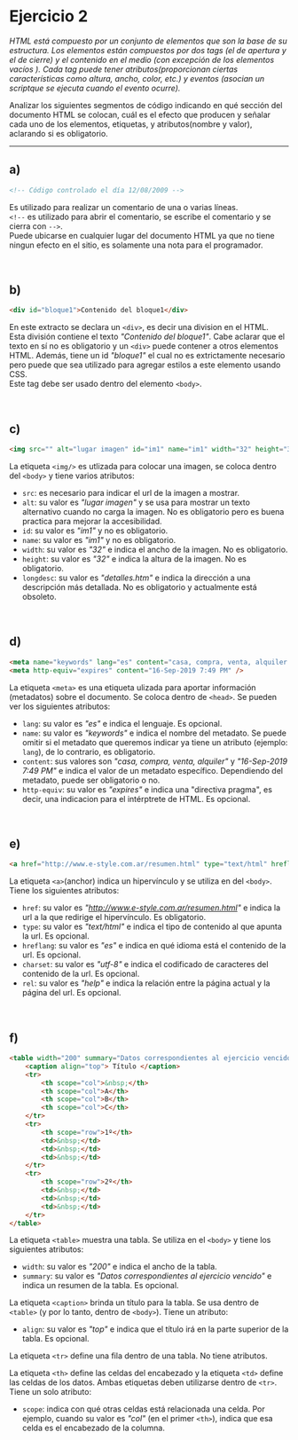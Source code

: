 # Ejercicio 2

*HTML está compuesto por un conjunto de elementos que son la base de su estructura. Los elementos están compuestos por dos tags (el de apertura y el de cierre) y el contenido en el medio (con excepción de los elementos vacíos ). Cada tag puede tener atributos(proporcionan ciertas características como altura, ancho, color, etc.) y eventos (asocian un scriptque se ejecuta cuando el evento ocurre).*
 
Analizar los siguientes segmentos de código indicando en qué sección del documento HTML se colocan, cuál es el efecto que producen y señalar cada uno de los elementos, etiquetas, y atributos(nombre y valor), aclarando si es obligatorio.

---

## a)
```html
<!-- Código controlado el día 12/08/2009 -->
```
Es utilizado para realizar un comentario de una o varias líneas. <br>
`<!--` es utilizado para abrir el comentario, se escribe el comentario y se cierra con `-->`. <br>
Puede ubicarse en cualquier lugar del documento HTML ya que no tiene ningun efecto en el sitio, es solamente una nota para el programador. 

<br>

## b) 
```html
<div id="bloque1">Contenido del bloque1</div>
```
En este extracto se declara un `<div>`, es decir una division en el HTML. <br>
Esta división contiene el texto *"Contenido del bloque1"*. Cabe aclarar que el texto en sí no es obligatorio y un `<div>` puede contener a otros elementos HTML. Además, tiene un id *"bloque1"* el cual no es extrictamente necesario pero puede que sea utilizado para agregar estilos a este elemento usando CSS. <br>
Este tag debe ser usado dentro del elemento `<body>`.

<br>

## c)
```html
<img src="" alt="lugar imagen" id="im1" name="im1" width="32" height="32"longdesc="detalles.htm" />
```
La etiqueta `<img/>` es utlizada para colocar una imagen, se coloca dentro del `<body>` y tiene varios atributos:
- `src`: es necesario para indicar el url de la imagen a mostrar.
- `alt`: su valor es *"lugar imagen"* y se usa para mostrar un texto alternativo cuando no carga la imagen. No es obligatorio pero es buena practica para mejorar la accesibilidad.
- `id`: su valor es *"im1"* y no es obligatorio.
- `name`: su valor es *"im1"* y no es obligatorio.
- `width`: su valor es *"32"* e indica el ancho de la imagen. No es obligatorio.
- `height`: su valor es *"32"* e indica la altura de la imagen. No es obligatorio.
- `longdesc`: su valor es *"detalles.htm"* e indica la dirección a una descripción más detallada. No es obligatorio y actualmente está obsoleto.

<br>

## d) 
```html
<meta name="keywords" lang="es" content="casa, compra, venta, alquiler " />
<meta http-equiv="expires" content="16-Sep-2019 7:49 PM" />
```
La etiqueta `<meta>` es una etiqueta ulizada para aportar información (metadatos) sobre el documento. Se coloca dentro de `<head>`. Se pueden ver los siguientes atributos:
- `lang`: su valor es *"es"* e indica el lenguaje. Es opcional.
- `name`: su valor es *"keywords"* e indica el nombre del metadato. Se puede omitir si el metadato que queremos indicar ya tiene un atributo (ejemplo: `lang`), de lo contrario, es obligatorio.
- `content`: sus valores son *"casa, compra, venta, alquiler"* y *"16-Sep-2019 7:49 PM"* e indica el valor de un metadato específico. Dependiendo del metadato, puede ser obligatorio o no.
- `http-equiv`: su valor es *"expires"* e indica una "directiva pragma", es decir, una indicacion para el intérptrete de HTML. Es opcional.

<br>

## e)
```html
<a href="http://www.e-style.com.ar/resumen.html" type="text/html" hreflang="es" charset="utf-8" rel="help">Resumen HTML </a>
```
La etiqueta `<a>`(anchor) indica un hipervínculo y se utiliza en del `<body>`. Tiene los siguientes atributos:
- `href`: su valor es *"http://www.e-style.com.ar/resumen.html"* e indica la url a la que redirige el hipervínculo. Es obligatorio.
- `type`: su valor es *"text/html"* e indica el tipo de contenido al que apunta la url. Es opcional.
- `hreflang`: su valor es *"es"* e indica en qué idioma está el contenido de la url. Es opcional.
- `charset`: su valor es *"utf-8"* e indica el codificado de caracteres del contenido de la url. Es opcional.
- `rel`: su valor es *"help"* e indica la relación entre la página actual y la página del url. Es opcional.

<br>

## f)
```html
<table width="200" summary="Datos correspondientes al ejercicio vencido">
    <caption align="top"> Título </caption>
    <tr>
        <th scope="col">&nbsp;</th>
        <th scope="col">A</th>
        <th scope="col">B</th>
        <th scope="col">C</th>
    </tr>
    <tr>
        <th scope="row">1º</th>
        <td>&nbsp;</td>
        <td>&nbsp;</td>
        <td>&nbsp;</td>
    </tr>
    <tr>
        <th scope="row">2º</th>
        <td>&nbsp;</td>
        <td>&nbsp;</td>
        <td>&nbsp;</td>
    </tr>
</table>
```

La etiqueta `<table>` muestra una tabla. Se utiliza en el `<body>` y tiene los siguientes atributos:
- `width`: su valor es *"200"* e indica el ancho de la tabla.
- `summary`: su valor es *"Datos correspondientes al ejercicio vencido"* e indica un resumen de la tabla. Es opcional.

La etiqueta `<caption>` brinda un título para la tabla. Se usa dentro de `<table>` (y por lo tanto, dentro de `<body>`). Tiene un atributo:
- `align`: su valor es *"top"* e indica que el título irá en la parte superior de la tabla. Es opcional.

La etiqueta `<tr>` define una fila dentro de una tabla. No tiene atributos.

La etiqueta `<th>` define las celdas del encabezado y la etiqueta `<td>` define las celdas de los datos. Ambas etiquetas deben utilizarse dentro de `<tr>`. Tiene un solo atributo:
- `scope`: indica con qué otras celdas está relacionada una celda. Por ejemplo, cuando su valor es *"col"* (en el primer `<th>`), indica que esa celda es el encabezado de la columna.
